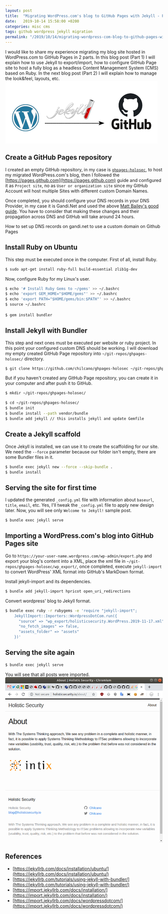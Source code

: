 ```yaml
---
layout: post
title:  "Migrating WordPress.com's blog to GitHub Pages with Jekyll - Part 1"
date:   2019-10-14 15:58:00 +0200
categories: misc cms 
tags: github wordpress jekyll migration 
permalink: "/2019/10/14/migrating-wordpress-com-blog-to-github-pages-with-jekyll-part1"
---
```

I would like to share my experience migrating my blog site hosted in WordPress.com to GitHub Pages in 2 parts.
In this blog post (Part 1) I will explain how to use Jekyll to export/import, how to configure GitHub Page site to host a fully blog as a headless Content Management System (CMS) based on Ruby. 
In the next blog post (Part 2) I will explain how to manage the look&feel, layouts, etc.
![Migrating WordPress.com's blog to GitHub Pages by using Jekyll](/assets/img/2019-10-14-blog-migration-wp-github.png)

<!-- more -->

## Create a GitHub Pages repository

I created an empty GitHub repository, in my case is [`ghpages-holosec`](https://github.com/chilcano/ghpages-holosec), to host my migrated WordPress.com's blog, then I followed the [https://pages.github.com](https://pages.github.com) guide and configured it as `Project site`, no as `User or organization site` since my GitHub Account will host multiple Sites with different custom Domain Names. 

Once completed, you should configure your DNS records in your DNS Provider, in my case it is Gandi.Net and used the above [Matt Bailey's good guide](https://gist.github.com/matt-bailey/bbbc181d5234c618e4dfe0642ad80297). You have to consider that making these changes and their propagation across DNS and GitHub will take around 24 hours.

How to set up DNS records on gandi.net to use a custom domain on Github Pages
<script src="https://gist.github.com/matt-bailey/bbbc181d5234c618e4dfe0642ad80297.js"></script>


## Install Ruby on Ubuntu

This step must be executed once in the computer.
First of all, install Ruby.
```sh
$ sudo apt-get install ruby-full build-essential zlib1g-dev
```
Now, configure Ruby for my Linux's user.
```sh
$ echo '# Install Ruby Gems to ~/gems' >> ~/.bashrc
$ echo 'export GEM_HOME="$HOME/gems"' >> ~/.bashrc
$ echo 'export PATH="$HOME/gems/bin:$PATH"' >> ~/.bashrc
$ source ~/.bashrc

$ gem install bundler
```

## Install Jekyll with Bundler

This step and next ones must be executed per website or ruby project. In this point your configured custom DNS should be working.
I will download my empty created GitHub Page repository into `~/git-repos/ghpages-holosec/` directory.
```sh
$ git clone https://github.com/chilcano/ghpages-holosec ~/git-repos/ghpages-holosec/
```

But if you haven't created any GitHub Page repository, you can create it in your computer and after push it to GitHub.
```sh
$ mkdir ~/git-repos/ghpages-holosec/
```

```sh
$ cd ~/git-repos/ghpages-holosec/
$ bundle init
$ bundle install --path vendor/bundle
$ bundle add jekyll	// this installs jekyll and update Gemfile
```

## Create a Jekyll scaffold

Once Jekyll is installed, we can use it to create the scaffolding for our site. We need the `--force` parameter because our folder isn't empty, there are some Bundler files in it.

```sh
$ bundle exec jekyll new --force --skip-bundle .
$ bundle install
```

## Serving the site for first time

I updated the generated `_config.yml` file with information about `baseurl`, `title`, `email`, etc.
Yes, I'll tweak the `_config.yml` file to apply new design later.
Now, you will see only `Welcome to Jekyll!` sample post.

```sh
$ bundle exec jekyll serve
```

## Importing a WordPress.com's blog into GitHub Pages site

Go to `https://your-user-name.wordpress.com/wp-admin/export.php` and export your blog's content into a XML, place the xml file in `~/git-repos/ghpages-holosec/wp_export/`, once completed, execute `jekyll-import` to convert WordPress' XML format into GitHub's MarkDown format.

Install jekyll-import and its dependencies.
```sh
$ bundle add jekyll-import hpricot open_uri_redirections
```

Convert wordpress' blog to Jekyll format.
```sh
$ bundle exec ruby -r rubygems -e 'require "jekyll-import";
    JekyllImport::Importers::WordpressDotCom.run({
      "source" => "wp_export/holisticsecurity.WordPress.2019-11-17.xml",
      "no_fetch_images" => false,
      "assets_folder" => "assets"
    })'
```

## Serving the site again

```sh
$ bundle exec jekyll serve
```
You will see that all posts were imported.
![Holistic Security About page](/assets/img/2019-10-14-wp-to-github-holosec-1st.png)

## References

- [https://jekyllrb.com/docs/installation/ubuntu/](https://jekyllrb.com/docs/installation/ubuntu/)
- [https://jekyllrb.com/tutorials/using-jekyll-with-bundler/](https://jekyllrb.com/tutorials/using-jekyll-with-bundler/)
- [https://import.jekyllrb.com/docs/installation/](https://import.jekyllrb.com/docs/installation/)
- [https://import.jekyllrb.com/docs/wordpressdotcom/](https://import.jekyllrb.com/docs/wordpressdotcom/)


